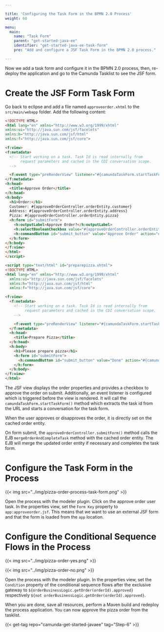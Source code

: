 ```yaml
---

title: 'Configuring the Task Form in the BPMN 2.0 Process'
weight: 60

menu:
  main:
    name: "Task Form"
    parent: "get-started-java-ee"
    identifier: "get-started-java-ee-task-form"
    pre: "Add and configure a JSF Task Form in the BPMN 2.0 process."

---
```


Now we add a task form and configure it in the BPMN 2.0 process, then, re-deploy the application and go to the Camunda Tasklist to see the JSF form.


# Create the JSF Form Task Form

Go back to eclipse and add a file named `approveorder.xhtml` to the `src/main/webapp` folder. Add the following content:

```html
<!DOCTYPE HTML>
<html lang="en" xmlns="http://www.w3.org/1999/xhtml"
xmlns:ui="http://java.sun.com/jsf/facelets"
xmlns:h="http://java.sun.com/jsf/html"
xmlns:f="http://java.sun.com/jsf/core">

<f:view>
<f:metadata>
  <!-- Start working on a task. Task Id is read internally from
       request parameters and cached in the CDI conversation scope.
  -->

  <f:event type="preRenderView" listener="#{camundaTaskForm.startTaskForm()}" />
</f:metadata>
<h:head>
  <title>Approve Order</title>
</h:head>
<h:body>
  <h1>Order:</h1>
  Customer: #{approveOrderController.orderEntity.customer}
  Address: #{approveOrderController.orderEntity.address}
  Pizza: #{approveOrderController.orderEntity.pizza}
  <h:form id="submitForm">
    <h:outputLabel>Approve Order?</h:outputLabel>
    <h:selectBooleanCheckbox value="#{approveOrderController.orderEntity.approved}"/><br/>
    <h:commandButton id="submit_button" value="Approve Order" action="#{approveOrderController.submitForm()}" />
  </h:form>
</h:body>
</f:view>
</html>
</script>

<script type="text/html" id="preparepizza.xhtml">
<!DOCTYPE HTML>
<html lang="en" xmlns="http://www.w3.org/1999/xhtml"
  xmlns:ui="http://java.sun.com/jsf/facelets"
  xmlns:h="http://java.sun.com/jsf/html"
  xmlns:f="http://java.sun.com/jsf/core">

<f:view>
  <f:metadata>
    <!-- Start working on a task. Task Id is read internally from
         request parameters and cached in the CDI conversation scope.
    -->

    <f:event type="preRenderView" listener="#{camundaTaskForm.startTaskForm()}" />
  </f:metadata>
  <h:head>
    <title>Prepare Pizza</title>
  </h:head>
  <h:body>
    <h1>Please prepare pizza</h1>
    <h:form id="submitForm">
      <h:commandButton id="submit_button" value="Done" action="#{camundaTaskForm.completeTask()}" />
    </h:form>
  </h:body>
</f:view>
</html>
```

The JSF view displays the order properties and provides a checkbox to approve the order on submit. Additionally, an event listener is configured which is triggered before the view is rendered. It will call the `camundaTaskForm.startTaskForm()` method which extracts the task id from the URL and starts a conversation for the task form.

When the user approves or disapproves the order, it is directly set on the cached order entity.

On form submit, the `approveOrderController.submitForm()` method calls the EJB `mergeOrderAndCompleteTask` method with the cached order entity. The EJB will merge the updated order entity if necessary and completes the task form.

# Configure the Task Form in the Process

{{< img src="../img/pizza-order-process-task-form.png" >}}

Open the process with the modeler plugin. Click on the approve order user task. In the properties view, set the `Form Key` property to `app:approveorder.jsf`. This means that we want to use an external JSF form and that the form is loaded from the `app` location.

# Configure the Conditional Sequence Flows in the Process

{{< img src="../img/pizza-order-yes.png" >}}

{{< img src="../img/pizza-order-no.png" >}}

Open the process with the modeler plugin. In the properties view, set the `Condition` property of the conditional sequence flows after the exclusive gateway to `${orderBusinessLogic.getOrder(orderId).approved}` respectively `${not orderBusinessLogic.getOrder(orderId).approved}`.

When you are done, save all resources, perform a Maven build and redeploy the process application. You can now approve the pizza order from the tasklist.

{{< get-tag repo="camunda-get-started-javaee" tag="Step-6" >}}
